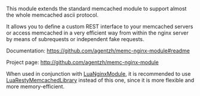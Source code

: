 <!---
    @title         Memc Nginx Module
    @creator       Yichun Zhang
    @created       2011-06-21 08:30 GMT
    @modifier      YichunZhang
    @modified      2013-10-17 23:34 GMT
    @changes       5
--->

This module extends the standard memcached module  to support almost the whole memcached ascii protocol.

It allows you to define a custom REST interface to your memcached servers or access memcached in a very efficient way from within the nginx server by means of subrequests or independent fake requests. 

Documentation: https://github.com/agentzh/memc-nginx-module#readme

Project page: http://github.com/agentzh/memc-nginx-module

When used in conjunction with [LuaNginxModule](lua-nginx-module/), it is recommended to use [LuaRestyMemcachedLibrary](lua-resty-memcached-library/) instead of this one, since it is more flexible and more memory-efficient.
